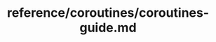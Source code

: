 ---
title: reference/coroutines/coroutines-guide.md
showAuthorInfo: false
redirect_path: https://kotlinlang.org/https://kotlinlang.org/docs/coroutines-intro.html
---